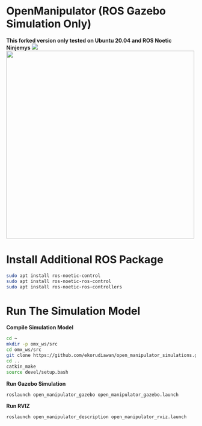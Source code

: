 # OpenManipulator (ROS Gazebo Simulation Only)
**This forked version only tested on Ubuntu 20.04 and ROS Noetic Ninjemys**
<img src="https://github.com/ROBOTIS-GIT/emanual/blob/master/assets/images/platform/openmanipulator_x/OpenManipulator.png">
<img src="https://github.com/ROBOTIS-GIT/emanual/blob/master/assets/images/platform/openmanipulator_x/OpenManipulator_Chain_Capture.png" width="500">

# Install Additional ROS Package

```bash
sudo apt install ros-noetic-control
sudo apt install ros-noetic-ros-control
sudo apt install ros-noetic-ros-controllers
```

# Run The Simulation Model
**Compile Simulation Model**
```bash
cd ~ 
mkdir -p omx_ws/src
cd omx_ws/src
git clone https://github.com/ekorudiawan/open_manipulator_simulations.git
cd ..
catkin_make
source devel/setup.bash
```
**Run Gazebo Simulation**
```bash
roslaunch open_manipulator_gazebo open_manipulator_gazebo.launch
```
**Run RVIZ**
```bash
roslaunch open_manipulator_description open_manipulator_rviz.launch
```
